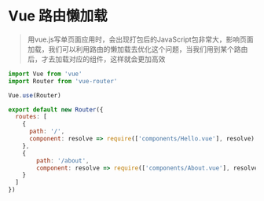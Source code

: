 # Vue 路由懒加载

>用vue.js写单页面应用时，会出现打包后的JavaScript包非常大，影响页面加载，我们可以利用路由的懒加载去优化这个问题，当我们用到某个路由后，才去加载对应的组件，这样就会更加高效


```js
import Vue from 'vue'
import Router from 'vue-router'

Vue.use(Router)

export default new Router({
  routes: [
    {
      path: '/',
      component: resolve => require(['components/Hello.vue'], resolve)
    },
    {
        path: '/about',
        component: resolve => require(['components/About.vue'], resolve)
    }
  ]
})
```